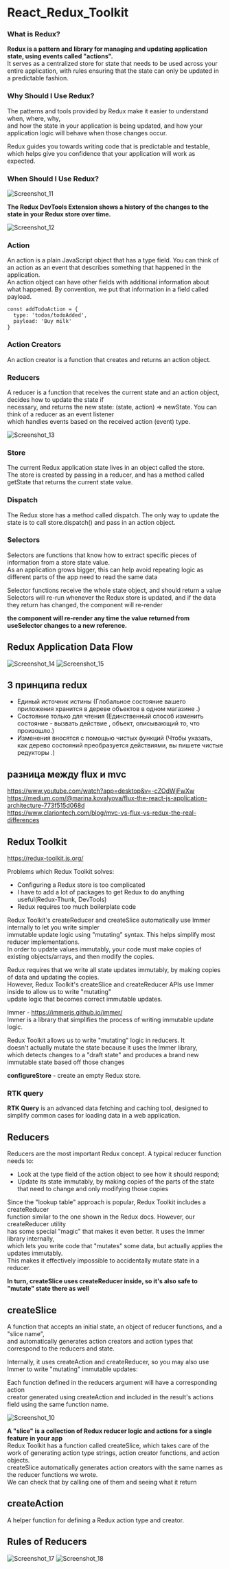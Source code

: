 # React_Redux_Toolkit

### What is Redux?  

**Redux is a pattern and library for managing and updating application state, using events called "actions".**  
 It serves as a centralized store for state that needs to be used across your entire application, with rules ensuring that the state can only be updated in a predictable fashion.
 
### Why Should I Use Redux?  

The patterns and tools provided by Redux make it easier to understand when, where, why,  
and how the state in your application is being updated, and how your application logic will behave when those changes occur.

Redux guides you towards writing code that is predictable and testable, which helps give you confidence that your application will work as expected.

### When Should I Use Redux?

![Screenshot_11](https://user-images.githubusercontent.com/66359081/160364069-37d3c705-3be0-4bb4-9cf6-4786082d1247.png)

**The Redux DevTools Extension shows a history of the changes to the state in your Redux store over time.**

![Screenshot_12](https://user-images.githubusercontent.com/66359081/160364783-90a2130a-27cd-4ae6-aaac-8cf34a944b89.png)

### Action  

An action is a plain JavaScript object that has a type field. You can think of an action as an event that describes something that happened in the application.  
An action object can have other fields with additional information about what happened. By convention, we put that information in a field called payload.

``` 
const addTodoAction = {
  type: 'todos/todoAdded',
  payload: 'Buy milk'
}
``` 

### Action Creators  

An action creator is a function that creates and returns an action object. 

### Reducers 

A reducer is a function that receives the current state and an action object, decides how to update the state if  
necessary, and returns the new state: (state, action) => newState. You can think of a reducer as an event listener  
which handles events based on the received action (event) type.

![Screenshot_13](https://user-images.githubusercontent.com/66359081/160367188-d2100d87-2a0c-4de4-ab17-28144e7df111.png)

### Store 

The current Redux application state lives in an object called the store.  
The store is created by passing in a reducer, and has a method called getState that returns the current state value.

### Dispatch  

The Redux store has a method called dispatch. The only way to update the state is to call store.dispatch() and pass in an action object.

### Selectors  

Selectors are functions that know how to extract specific pieces of information from a store state value.  
As an application grows bigger, this can help avoid repeating logic as different parts of the app need to read the same data  

Selector functions receive the whole state object, and should return a value  
Selectors will re-run whenever the Redux store is updated, and if the data they return has changed, the component will re-render  

**the component will re-render any time the value returned from useSelector changes to a new reference.**

## Redux Application Data Flow  

![Screenshot_14](https://user-images.githubusercontent.com/66359081/160368487-5f803e0c-d66b-4e28-81b8-03d2e2627e69.png)
![Screenshot_15](https://user-images.githubusercontent.com/66359081/160368689-0bccca74-050e-43e8-badf-83e0b9f47610.png)

## 3 принципа redux   

-  Единый источник истины (Глобальное состояние вашего приложения хранится в дереве объектов в одном магазине .)  
-  Состояние только для чтения (Единственный способ изменить состояние - вызвать действие , объект, описывающий то, что произошло.)  
-  Изменения вносятся с помощью чистых функций (Чтобы указать, как дерево состояний преобразуется действиями, вы пишете чистые редукторы .)  
 
## разница между  flux  и mvc  

https://www.youtube.com/watch?app=desktop&v=-cZOdWjFwXw  
https://medium.com/@marina.kovalyova/flux-the-react-js-application-architecture-773f515d068d  
https://www.clariontech.com/blog/mvc-vs-flux-vs-redux-the-real-differences

## Redux Toolkit  

https://redux-toolkit.js.org/

Problems which Redux Toolkit solves:  
- Configuring a Redux store is too complicated  
- I have to add a lot of packages to get Redux to do anything useful(Redux-Thunk, DevTools)  
- Redux requires too much boilerplate code            

Redux Toolkit's createReducer and createSlice automatically use Immer internally to let you write simpler  
immutable update logic using "mutating" syntax. This helps simplify most reducer implementations.  
In order to update values immutably, your code must make copies of existing objects/arrays, and then modify the copies. 

Redux requires that we write all state updates immutably, by making copies of data and updating the copies.  
However, Redux Toolkit's createSlice and createReducer APIs use Immer inside to allow us to write "mutating"  
update logic that becomes correct immutable updates.  

Immer - https://immerjs.github.io/immer/  
Immer is a library that simplifies the process of writing immutable update logic.

Redux Toolkit allows us to write "mutating" logic in reducers. It  
doesn't actually mutate the state because it uses the Immer library,  
which detects changes to a "draft state" and produces a brand new  
immutable state based off those changes

**configureStore** - create an empty Redux store.

### RTK query  

**RTK Query** is an advanced data fetching and caching tool, designed to simplify common cases for loading data in a web application.

## Reducers  

Reducers are the most important Redux concept. A typical reducer function needs to:  
- Look at the type field of the action object to see how it should respond;  
- Update its state immutably, by making copies of the parts of the state that need to change and only modifying those copies

Since the "lookup table" approach is popular, Redux Toolkit includes a createReducer  
function similar to the one shown in the Redux docs. However, our createReducer utility  
has some special "magic" that makes it even better. It uses the Immer library internally,  
which lets you write code that "mutates" some data, but actually applies the updates immutably.  
This makes it effectively impossible to accidentally mutate state in a reducer.

**In turn, createSlice uses createReducer inside, so it's also safe to "mutate" state there as well**

## createSlice  

A function that accepts an initial state, an object of reducer functions, and a "slice name",  
and automatically generates action creators and action types that correspond to the reducers and state.  

Internally, it uses createAction and createReducer, so you may also use Immer to write "mutating" immutable updates:

Each function defined in the reducers argument will have a corresponding action  
creator generated using createAction and included in the result's actions field using the same function name.

![Screenshot_10](https://user-images.githubusercontent.com/66359081/160347852-88bd287a-84c4-4fb1-9258-4b63041fe5e0.png)

**A "slice" is a collection of Redux reducer logic and actions for a single feature in your app**  
Redux Toolkit has a function called createSlice, which takes care of the work of generating action type strings, action creator functions, and action objects.  
createSlice automatically generates action creators with the same names as the reducer functions we wrote.  
We can check that by calling one of them and seeing what it return

## createAction

A helper function for defining a Redux action type and creator.  

## Rules of Reducers 

![Screenshot_17](https://user-images.githubusercontent.com/66359081/160371535-0855d4e5-ef86-4b8c-bbf4-248f49bdd9e9.png)
![Screenshot_18](https://user-images.githubusercontent.com/66359081/160371563-9628e8f4-df40-4960-a146-dd12c2ca5be9.png)




